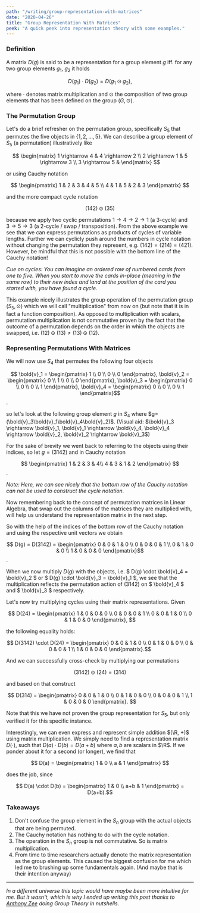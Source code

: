 ```yaml
---
path: "/writing/group-representation-with-matrices"
date: "2020-04-26"
title: "Group Representation With Matrices"
peek: "A quick peek into representation theory with some examples."
---
```


### Definition

A matrix $D(g)$ is said to be a representation for a group element $g$ iff. for any two group elements $g_1$, $g_2$ it holds 

$$ D(g_1) \cdot D(g_2) = D(g_1 \odot g_2), $$

where $\cdot$ denotes matrix multiplication and $\odot$ the composition of two group elements that has been defined on the group $(G, \odot)$.

### The Permutation Group

Let's do a brief refresher on the permutation group, specifically $S_5$ that permutes the five objects in $\{1, 2, ..., 5\}$. We can describe a group element of $S_5$ (a permutation) illustratively like

<!-- $$ 1 \shortrightarrow 4 $$ -->

$$ \begin{matrix} 1 \rightarrow 4 & 4 \rightarrow 2 \\ 2 \rightarrow 1 & 5 \rightarrow 3 \\ 3 \rightarrow 5 & \end{matrix} $$

or using Cauchy notation 

$$ \begin{pmatrix} 1 & 2 & 3 & 4 & 5 \\ 4 & 1 & 5 & 2 & 3 \end{pmatrix} $$

and the more compact cycle notation

$$ (1 4 2) \odot (3 5)$$

because we apply two cyclic permutations $1 \rightarrow 4 \rightarrow 2 \rightarrow 1$ (a 3-cycle) and $3 \rightarrow 5 \rightarrow 3$ (a 2-cycle / swap / transposition). From the above example we see that we can express permutations as products of cycles of variable lengths. Further we can cyclicly push around the numbers in cycle notation without changing the permutation they represent, e.g. $(142) = (214) = (421)$. However, be mindful that this is not possible with the bottom line of the Cauchy notation!

*Cue on cycles: You can imagine an ordered row of numbered cards from one to five. When you start to move the cards in-place (meaning in the same row) to their new index and land at the position of the card you started with, you have found a cycle.*

This example nicely illustrates the group operation of the permutation group $(S_5, \odot)$ which we will call "multiplication" from now on (but note that it is in fact a function composition). As opposed to multiplication with scalars, permutation multiplication is not commutative proven by the fact that the outcome of a permutation depends on the order in which the objects are swapped, i.e. $(12) \odot (13) \neq (13) \odot (12)$.

### Representing Permutations With Matrices

We will now use $S_4$ that permutes the following four objects

$$ \bold{v}_1 = \begin{pmatrix} 1 \\ 0 \\ 0 \\ 0 \end{pmatrix}, \bold{v}_2 = \begin{pmatrix} 0 \\ 1 \\ 0 \\ 0 \end{pmatrix}, \bold{v}_3 = \begin{pmatrix} 0 \\ 0 \\ 0 \\ 1 \end{pmatrix}, \bold{v}_4 = \begin{pmatrix} 0 \\ 0 \\ 0 \\ 1 \end{pmatrix}$$.

so let's look at the following group element $g$ in $S_4$ where $g=(\bold{v}_3\bold{v}_1\bold{v}_4\bold{v}_2)$. (Visual aid: $\bold{v}_3 \rightarrow \bold{v}_1, \bold{v}_1 \rightarrow \bold{v}_4, \bold{v}_4 \rightarrow \bold{v}_2, \bold{v}_2 \rightarrow \bold{v}_3$)

For the sake of brevity we went back to referring to the objects using their indices, so let $g=(3142)$ and in Cauchy notation

$$ \begin{pmatrix} 1 & 2 & 3 & 4\\ 4 & 3 & 1 & 2 \end{pmatrix} $$.

*Note: Here, we can see nicely that the bottom row of the Cauchy notation can not be used to construct the cycle notation.*

Now remembering back to the concept of permutation matrices in Linear Algebra, that swap out the columns of the matrices they are multiplied with, will help us understand the representation matrix in the next step.

So with the help of the indices of the bottom row of the Cauchy notation and using the respective unit vectors we obtain

$$ D(g) = D(3142) = \begin{pmatrix} 0 & 0 & 1 & 0 \\ 0 & 0 & 0 & 1 \\ 0 & 1 & 0 & 0 \\ 1 & 0 & 0 & 0 \end{pmatrix}$$.

When we now multiply $D(g)$ with the objects, i.e. $ D(g) \cdot \bold{v}_4 = \bold{v}_2 $ or $ D(g) \cdot \bold{v}_3 = \bold{v}_1 $, we see that the multiplication reflects the permutation action of $(3142)$ on $ \bold{v}_4 $ and $ \bold{v}_3 $ respectively.

Let's now try multiplying cycles using their matrix representations. Given

$$ D(24) = \begin{pmatrix} 1 & 0 & 0 & 0 \\ 0 & 0 & 0 & 1 \\ 0 & 0 & 1 & 0 \\ 0 & 1 & 0 & 0 \end{pmatrix}, $$

the following equality holds:

$$ D(3142) \cdot D(24) = \begin{pmatrix} 0 & 0 & 1 & 0 \\ 0 & 1 & 0 & 0 \\ 0 & 0 & 0 & 1 \\ 1 & 0 & 0 & 0 \end{pmatrix}.$$

And we can successfully cross-check by multiplying our permutations 

$$ (3142) \odot (24) = (3 1 4) $$

and based on that construct

$$ D(314) =  \begin{pmatrix} 0 & 0 & 1 & 0 \\ 0 & 1 & 0 & 0 \\ 0 & 0 & 0 & 1 \\ 1 & 0 & 0 & 0 \end{pmatrix}. $$

Note that this we have not proven the group representation for $S_5$, but only verified it for this specific instance.

Interestingly, we can even express and represent simple addition $(\R, +)$ using matrix multiplication. We simply need to find a representation matrix $D(\cdot)$, such that $D(a) \cdot D(b) = D(a+b)$ where $a, b$ are scalars in $\R$. If we ponder about it for a second (or longer), we find that 

$$ D(a) =  \begin{pmatrix} 1 & 0 \\ a & 1 \end{pmatrix} $$

does the job, since

$$ D(a) \cdot D(b) = \begin{pmatrix} 1 & 0 \\ a+b & 1 \end{pmatrix} = D(a+b).$$

### Takeaways

1. Don't confuse the group element in the $S_n$ group with the actual objects that are being permuted.
2. The Cauchy notation has nothing to do with the cycle notation.
3. The operation in the $S_n$ group is not commutative. So is matrix multiplication.
4. From time to time researchers actually denote the matrix representation as the group elements. This caused the biggest confusion for me which led me to brushing up some fundamentals again. (And maybe that is their intention anyway)

---

*In a different universe this topic would have maybe been more intuitive for me. But it wasn't, which is why I ended up writing this post thanks to [Anthony Zee](https://en.wikipedia.org/wiki/Anthony_Zee) doing Group Theory in nutshells.*




